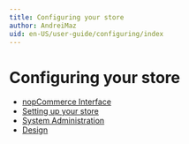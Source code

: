 ```yaml
---
title: Configuring your store
author: AndreiMaz
uid: en-US/user-guide/configuring/index
---
```

# Configuring your store

* [nopCommerce Interface](xref:en-US/user-guide/configuring/nopcommerce-interface)
* [Setting up your store](xref:en-US/user-guide/configuring/setting-up/index)
* [System Administration](xref:en-US/user-guide/configuring/system/index)
* [Design](xref:en-US/user-guide/configuring/design/index)
